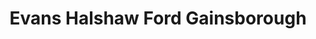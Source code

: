 ---
title: "Evans Halshaw Ford Gainsborough"
url: /gainsborough/evans-halshaw-ford-gainsborough/
shop: car
---